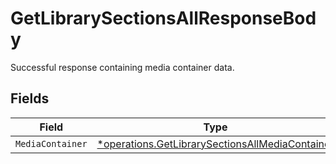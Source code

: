 # GetLibrarySectionsAllResponseBody

Successful response containing media container data.


## Fields

| Field                                                                                                             | Type                                                                                                              | Required                                                                                                          | Description                                                                                                       |
| ----------------------------------------------------------------------------------------------------------------- | ----------------------------------------------------------------------------------------------------------------- | ----------------------------------------------------------------------------------------------------------------- | ----------------------------------------------------------------------------------------------------------------- |
| `MediaContainer`                                                                                                  | [*operations.GetLibrarySectionsAllMediaContainer](../../models/operations/getlibrarysectionsallmediacontainer.md) | :heavy_minus_sign:                                                                                                | N/A                                                                                                               |